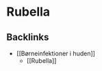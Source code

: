 # Rubella
## Backlinks
* [[Børneinfektioner i huden]]
	* [[Rubella]]

<!-- #anki/tag/med/Derma #anki/deck/Medicine #anki/tag/med/GP #anki/tag/med/Infectious -->

<!-- {BearID:4C6F8149-67AC-400D-8359-DFBF403FD305-62499-00007E8D36567E59} -->
